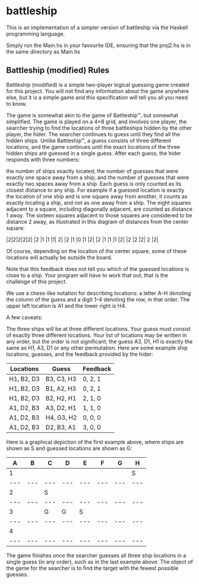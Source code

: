 # battleship
This is an implementation of a simpler version of battleship via the Haskell programming language.

Simply run the Main.hs in your favourite IDE, ensuring that the proj2.hs is in the same directory as Main.hs

## Battleship (modified) Rules
Battleship (modified) is a simple two-player logical guessing game created for this project. You will not find any information about the game anywhere else, but it is a simple game and this specification will tell you all you need to know.

The game is somewhat akin to the game of Battleship™, but somewhat simplified. The game is played on a 4×8 grid, and involves one player, the searcher trying to find the locations of three battleships hidden by the other player, the hider. The searcher continues to guess until they find all the hidden ships. Unlike Battleship™, a guess consists of three different locations, and the game continues until the exact locations of the three hidden ships are guessed in a single guess. After each guess, the hider responds with three numbers:

the number of ships exactly located;
the number of guesses that were exactly one space away from a ship; and
the number of guesses that were exactly two spaces away from a ship.
Each guess is only counted as its closest distance to any ship. For example if a guessed location is exactly the location of one ship and is one square away from another, it counts as exactly locating a ship, and not as one away from a ship. The eight squares adjacent to a square, including diagonally adjacent, are counted as distance 1 away. The sixteen squares adjacent to those squares are considered to be distance 2 away, as illustrated in this diagram of distances from the center square:

|2|2|2|2|2|
|2	|1	|1	|1|	2|
|2	|1	|0	|1	|2|
|2	|1	|1	|1	|2|
|2	|2	|2|	2	|2|

Of course, depending on the location of the center square, some of these locations will actually be outside the board.

Note that this feedback does not tell you which of the guessed locations is close to a ship. Your program will have to work that out; that is the challenge of this project.

We use a chess-like notation for describing locations: a letter A–H denoting the column of the guess and a digit 1–4 denoting the row, in that order. The upper left location is A1 and the lower right is H4.

A few caveats:

The three ships will be at three different locations.
Your guess must consist of exactly three different locations.
Your list of locations may be written in any order, but the order is not significant; the guess A3, D1, H1 is exactly the same as H1, A3, D1 or any other permutation.
Here are some example ship locations, guesses, and the feedback provided by the hider:

|Locations	|Guess	|Feedback|
|---|---|---|
|H1, B2, D3	|B3, C3, H3	|0, 2, 1|
|H1, B2, D3	|B1, A2, H3	|0, 2, 1|
|H1, B2, D3	|B2, H2, H1	|2, 1, 0|
|A1, D2, B3	|A3, D2, H1	|1, 1, 0|
|A1, D2, B3	|H4, G3, H2	|0, 0, 0|
|A1, D2, B3	|D2, B3, A1	|3, 0, 0|
Here is a graphical depiction of the first example above, where ships are shown as S and guessed locations are shown as G:

| 	A|	B|	C|	D|	E|	F|	G|	H|
|---|---|---|---|---|---|---|---|
|1	 |||||||S|	 	 	 	 	 	 	
|---|---|---|---|---|---|---|---|
|2	 	||S||||||	 	 	 	 	 	 
|---|---|---|---|---|---|---|---|
|3	 	||G|	G|	S||||	 	 	 	G|
|---|---|---|---|---|---|---|---|
|4	 	|||||||| 	 
|---|---|---|---|---|---|---|---|
The game finishes once the searcher guesses all three ship locations in a single guess (in any order), such as in the last example above. The object of the game for the searcher is to find the target with the fewest possible guesses.
